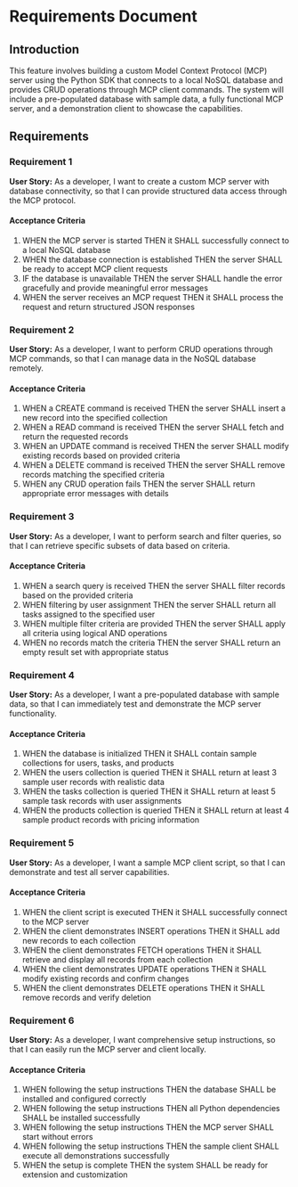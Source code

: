 # Requirements Document

## Introduction

This feature involves building a custom Model Context Protocol (MCP) server using the Python SDK that connects to a local NoSQL database and provides CRUD operations through MCP client commands. The system will include a pre-populated database with sample data, a fully functional MCP server, and a demonstration client to showcase the capabilities.

## Requirements

### Requirement 1

**User Story:** As a developer, I want to create a custom MCP server with database connectivity, so that I can provide structured data access through the MCP protocol.

#### Acceptance Criteria

1. WHEN the MCP server is started THEN it SHALL successfully connect to a local NoSQL database
2. WHEN the database connection is established THEN the server SHALL be ready to accept MCP client requests
3. IF the database is unavailable THEN the server SHALL handle the error gracefully and provide meaningful error messages
4. WHEN the server receives an MCP request THEN it SHALL process the request and return structured JSON responses

### Requirement 2

**User Story:** As a developer, I want to perform CRUD operations through MCP commands, so that I can manage data in the NoSQL database remotely.

#### Acceptance Criteria

1. WHEN a CREATE command is received THEN the server SHALL insert a new record into the specified collection
2. WHEN a READ command is received THEN the server SHALL fetch and return the requested records
3. WHEN an UPDATE command is received THEN the server SHALL modify existing records based on provided criteria
4. WHEN a DELETE command is received THEN the server SHALL remove records matching the specified criteria
5. WHEN any CRUD operation fails THEN the server SHALL return appropriate error messages with details

### Requirement 3

**User Story:** As a developer, I want to perform search and filter queries, so that I can retrieve specific subsets of data based on criteria.

#### Acceptance Criteria

1. WHEN a search query is received THEN the server SHALL filter records based on the provided criteria
2. WHEN filtering by user assignment THEN the server SHALL return all tasks assigned to the specified user
3. WHEN multiple filter criteria are provided THEN the server SHALL apply all criteria using logical AND operations
4. WHEN no records match the criteria THEN the server SHALL return an empty result set with appropriate status

### Requirement 4

**User Story:** As a developer, I want a pre-populated database with sample data, so that I can immediately test and demonstrate the MCP server functionality.

#### Acceptance Criteria

1. WHEN the database is initialized THEN it SHALL contain sample collections for users, tasks, and products
2. WHEN the users collection is queried THEN it SHALL return at least 3 sample user records with realistic data
3. WHEN the tasks collection is queried THEN it SHALL return at least 5 sample task records with user assignments
4. WHEN the products collection is queried THEN it SHALL return at least 4 sample product records with pricing information

### Requirement 5

**User Story:** As a developer, I want a sample MCP client script, so that I can demonstrate and test all server capabilities.

#### Acceptance Criteria

1. WHEN the client script is executed THEN it SHALL successfully connect to the MCP server
2. WHEN the client demonstrates INSERT operations THEN it SHALL add new records to each collection
3. WHEN the client demonstrates FETCH operations THEN it SHALL retrieve and display all records from each collection
4. WHEN the client demonstrates UPDATE operations THEN it SHALL modify existing records and confirm changes
5. WHEN the client demonstrates DELETE operations THEN it SHALL remove records and verify deletion

### Requirement 6

**User Story:** As a developer, I want comprehensive setup instructions, so that I can easily run the MCP server and client locally.

#### Acceptance Criteria

1. WHEN following the setup instructions THEN the database SHALL be installed and configured correctly
2. WHEN following the setup instructions THEN all Python dependencies SHALL be installed successfully
3. WHEN following the setup instructions THEN the MCP server SHALL start without errors
4. WHEN following the setup instructions THEN the sample client SHALL execute all demonstrations successfully
5. WHEN the setup is complete THEN the system SHALL be ready for extension and customization